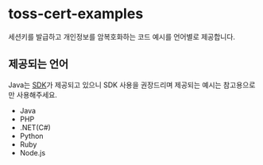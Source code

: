 # toss-cert-examples
세션키를 발급하고 개인정보를 암복호화하는 코드 예시를 언어별로 제공합니다.

## 제공되는 언어
Java는 [SDK](https://github.com/toss/toss-cert-java-sdk )가 제공되고 있으니 SDK 사용을 권장드리며 제공되는 예시는 참고용으로만 사용해주세요.
- Java
- PHP
- .NET(C#)
- Python
- Ruby
- Node.js
